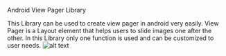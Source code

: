 Android View Pager Library

This Library can be used to create view pager in android very easily.
View Pager is a Layout element that helps users to slide images one after the other.
In this Library only one function is used and can be customized to user needs.
![alt text](screenshots/filename.png "Description goes here")
